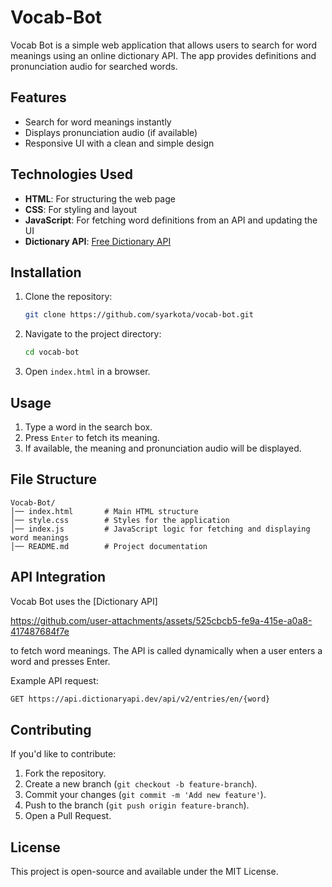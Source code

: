 # Vocab-Bot
Vocab Bot is a simple web application that allows users to search for word meanings using an online dictionary API. The app provides definitions and pronunciation audio for searched words.

## Features
- Search for word meanings instantly
- Displays pronunciation audio (if available)
- Responsive UI with a clean and simple design

## Technologies Used
- **HTML**: For structuring the web page
- **CSS**: For styling and layout
- **JavaScript**: For fetching word definitions from an API and updating the UI
- **Dictionary API**: [Free Dictionary API](https://dictionaryapi.dev/)

## Installation
1. Clone the repository:
   ```sh
   git clone https://github.com/syarkota/vocab-bot.git
   ```
2. Navigate to the project directory:
   ```sh
   cd vocab-bot
   ```
3. Open `index.html` in a browser.

## Usage
1. Type a word in the search box.
2. Press `Enter` to fetch its meaning.
3. If available, the meaning and pronunciation audio will be displayed.

## File Structure
```
Vocab-Bot/
│── index.html       # Main HTML structure
│── style.css        # Styles for the application
│── index.js         # JavaScript logic for fetching and displaying word meanings
│── README.md        # Project documentation
```

## API Integration
Vocab Bot uses the [Dictionary API]

https://github.com/user-attachments/assets/525cbcb5-fe9a-415e-a0a8-417487684f7e

 to fetch word meanings. The API is called dynamically when a user enters a word and presses Enter.

Example API request:
```sh
GET https://api.dictionaryapi.dev/api/v2/entries/en/{word}
```

## Contributing
If you'd like to contribute:
1. Fork the repository.
2. Create a new branch (`git checkout -b feature-branch`).
3. Commit your changes (`git commit -m 'Add new feature'`).
4. Push to the branch (`git push origin feature-branch`).
5. Open a Pull Request.

## License
This project is open-source and available under the MIT License.



